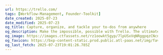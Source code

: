 ```yaml
---
url: https://trello.com/
tags: [Workflow-Management, Founder-Toolkit]
date_created: 2025-07-23
date_modified: 2025-07-23
og_title: Capture, organize, and tackle your to-dos from anywhere
og_description: Make the impossible, possible with Trello. The ultimate tool to boost your productivity. Escape the clutter and chaos—stay efficient with Inbox, Boards, and Planner from anywhere, even on mobile.
og_image: https://images.ctfassets.net/rz1oowkt5gyp/7lpUSxVqNRggpqzCNcnfo1/04cf35d0a0ef60e18c6575eb9a0374e4/inbox-slider.png?w=540
og_favicon: https://bxp-content-static.prod.public.atl-paas.net/img/favicon.ico
og_last_fetch: 2025-07-23T19:01:26.785Z
---
```

